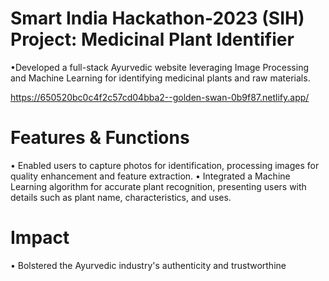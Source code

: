 # Smart India Hackathon-2023 (SIH) Project: Medicinal Plant Identifier
•Developed a full-stack Ayurvedic website leveraging Image Processing and Machine Learning for
identifying medicinal plants and raw materials.


https://650520bc0c4f2c57cd04bba2--golden-swan-0b9f87.netlify.app/

# Features & Functions
• Enabled users to capture photos for identification, processing images for quality enhancement and
feature extraction.
• Integrated a Machine Learning algorithm for accurate plant recognition, presenting users with details
such as plant name, characteristics, and uses.

# Impact
• Bolstered the Ayurvedic industry's authenticity and trustworthine
